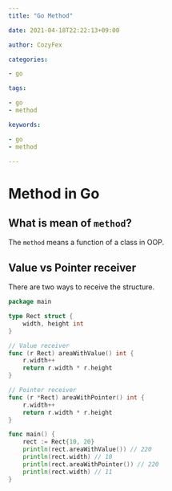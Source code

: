 ```yaml
---
title: "Go Method"

date: 2021-04-18T22:22:13+09:00

author: CozyFex

categories:

- go

tags:

- go
- method

keywords:

- go
- method

---
```


# Method in Go

## What is mean of `method`?

The `method` means a function of a class in OOP.

## Value vs Pointer receiver

There are two ways to receive the structure.

```go
package main

type Rect struct {
	width, height int
}

// Value receiver
func (r Rect) areaWithValue() int {
	r.width++
	return r.width * r.height
}

// Pointer receiver
func (r *Rect) areaWithPointer() int {
	r.width++
	return r.width * r.height
}

func main() {
	rect := Rect{10, 20}
	println(rect.areaWithValue()) // 220
	println(rect.width) // 10
	println(rect.areaWithPointer()) // 220
	println(rect.width) // 11
}
```

